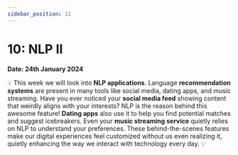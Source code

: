 ```yaml
---
sidebar_position: 12
---
```


# 10: NLP II

**Date: 24th January 2024**

💡 This week we will look into **NLP applications**. Language **recommendation systems** are present in many tools like social media, dating apps, and music streaming. Have you ever noticed your **social media feed** showing content that weirdly aligns with your interests? NLP is the reason behind this awesome feature! **Dating apps** also use it to help you find potential matches and suggest icebreakers. Even your **music streaming service** quietly relies on NLP to understand your preferences. These behind-the-scenes features make our digital experiences feel customized without us even realizing it, quietly enhancing the way we interact with technology every day. 💡
